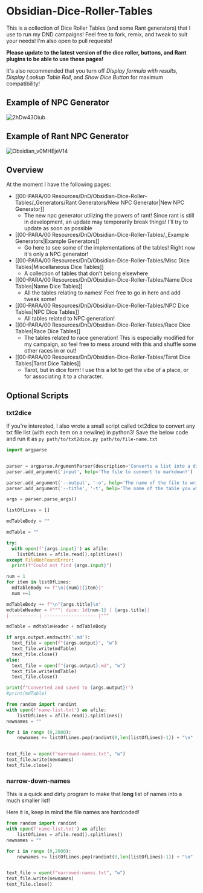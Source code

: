 # Obsidian-Dice-Roller-Tables
This is a collection of Dice Roller Tables (and some Rant generators) that I use to run my DND campaigns! Feel free to fork, remix, and tweak to suit your needs! I'm also open to pull requests!

**Please update to the latest version of the dice roller, buttons, and Rant plugins to be able to use these pages!**

It's also recommended that you turn off *Display formula with results*, *Display Lookup Table Roll*, and *Show Dice Button* for maximum compatibility!

## Example of NPC Generator
![2hDw43Oiub](https://user-images.githubusercontent.com/1291820/142545127-0690300d-1f55-4563-a523-0a2e715d483f.gif)

## Example of Rant NPC Generator
![Obsidian_v0MHEjeV14](https://user-images.githubusercontent.com/1291820/153722698-839ef87a-3cd7-4fb6-be8a-6dfe0b503b1f.gif)


## Overview
At the moment I have the following pages:
- [[00-PARA/00 Resources/DnD/Obsidian-Dice-Roller-Tables/_Generators/Rant Generators/New NPC Generator|New NPC Generator]]
  - The new npc generator utilizing the powers of rant! Since rant is still in development, an update may temporarily break things! I'll try to update as soon as possible
- [[00-PARA/00 Resources/DnD/Obsidian-Dice-Roller-Tables/_Example Generators|Example Generators]]
	- Go here to see some of the implementations of the tables! Right now it's only a NPC generator!
- [[00-PARA/00 Resources/DnD/Obsidian-Dice-Roller-Tables/Misc Dice Tables|Miscellaneous Dice Tables]]
	- A collection of tables that don't belong elsewhere
- [[00-PARA/00 Resources/DnD/Obsidian-Dice-Roller-Tables/Name Dice Tables|Name Dice Tables]]
	- All the tables relating to names! Feel free to go in here and add tweak some!
- [[00-PARA/00 Resources/DnD/Obsidian-Dice-Roller-Tables/NPC Dice Tables|NPC Dice Tables]]
	- All tables related to NPC generation! 
- [[00-PARA/00 Resources/DnD/Obsidian-Dice-Roller-Tables/Race Dice Tables|Race Dice Tables]]
	- The tables related to race generation! This is especially modified for my campaign, so feel free to mess around with this and shuffle some other races in or out!
- [[00-PARA/00 Resources/DnD/Obsidian-Dice-Roller-Tables/Tarot Dice Tables|Tarot Dice Tables]]
	- Tarot, but in dice form! I use this a lot to get the vibe of a place, or for associating it to a character. 


## Optional Scripts

### txt2dice
If you're interested, I also wrote a small script called txt2dice to convert any txt file list (with each item on a newline) in python3! Save the below code and run it as `py path/to/txt2dice.py path/to/file-name.txt`

```python
import argparse


parser = argparse.ArgumentParser(description='Converts a list into a diceroller-formatted md table', prog='txt2dice')
parser.add_argument('input', help='The file to convert to markdown!')

parser.add_argument('--output', '-o', help='The name of the file to write to! Warning: This WILL overwrite any file that exists already.Default is txt2dice-output.md', default='txt2dice-output.md', required=False)
parser.add_argument('--title', '-t', help='The name of the table you will generate! It will also add it as a block id.', default='Table', required=False)

args = parser.parse_args()

listOfLines = []

mdTableBody = ""

mdTable = ""  

try:
  with open(f'{args.input}') as afile:
    listOfLines = afile.read().splitlines() 
except FileNotFoundError:
  print(f"Could not find {args.input}")

num = 1
for item in listOfLines:
  mdTableBody += f"\n|{num}|{item}|"
  num +=1

mdTableBody += f"\n^{args.title}\n"
mdtableHeader = f"""| dice: 1d{num-1} | {args.title}|
| --------- | ------------------- |"""

mdTable = mdtableHeader + mdTableBody

if args.output.endswith('.md'):
  text_file = open(f"{args.output}", "w")
  text_file.write(mdTable)
  text_file.close()
else:
  text_file = open(f"{args.output}.md", "w")
  text_file.write(mdTable)
  text_file.close()

print(f"Converted and saved to {args.output}!")
#print(mdTable)
```

```python
from random import randint
with open(f'name-list.txt') as afile:
    listOfLines = afile.read().splitlines() 
newnames = ""

for i in range (0,2000):
    newnames += listOfLines.pop(randint(0,len(listOfLines)-1)) + "\n"


text_file = open(f"narrowed-names.txt", "w")
text_file.write(newnames)
text_file.close()
```

### narrow-down-names
This is a quick and dirty program to make that **long** list of names into a much smaller list!

Here it is, keep in mind the file names are hardcoded!

```python
from random import randint
with open(f'name-list.txt') as afile:
    listOfLines = afile.read().splitlines() 
newnames = ""

for i in range (0,2000):
    newnames += listOfLines.pop(randint(0,len(listOfLines)-1)) + "\n"


text_file = open(f"narrowed-names.txt", "w")
text_file.write(newnames)
text_file.close()
```

